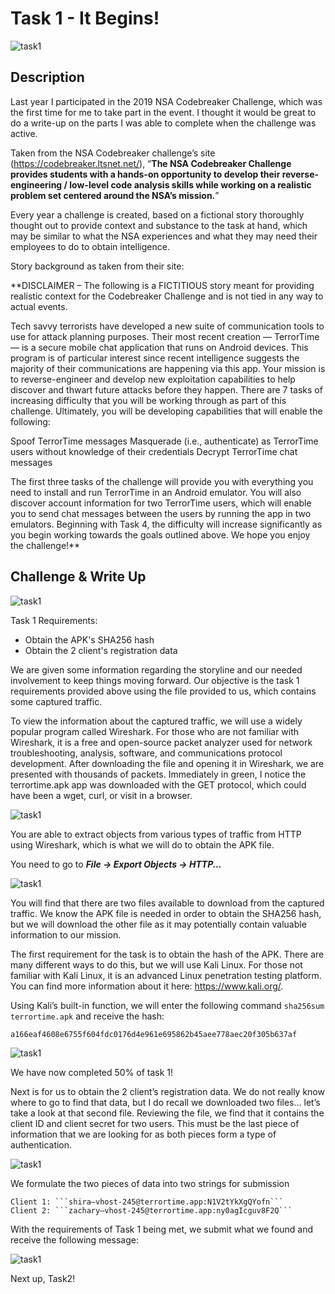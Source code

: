# Task 1 - It Begins!

![task1](https://github.com/logicoverflow/nsa-codebreaker-2019/blob/main/task1/NSATask1.png)

## Description

Last year I participated in the 2019 NSA Codebreaker Challenge, which was the first time for me to take part in the event. I thought it would be great to do a write-up on the parts I was able to complete when the challenge was active.

Taken from the NSA Codebreaker challenge’s site (https://codebreaker.ltsnet.net/), “**The NSA Codebreaker Challenge provides students with a hands-on opportunity to develop their reverse-engineering / low-level code analysis skills while working on a realistic problem set centered around the NSA’s mission.**”

Every year a challenge is created, based on a fictional story thoroughly thought out to provide context and substance to the task at hand, which may be similar to what the NSA experiences and what they may need their employees to do to obtain intelligence.

Story background as taken from their site:

**DISCLAIMER – The following is a FICTITIOUS story meant for providing realistic context for the Codebreaker Challenge and is not tied in any way to actual events.

Tech savvy terrorists have developed a new suite of communication tools to use for attack planning purposes. Their most recent creation — TerrorTime — is a secure mobile chat application that runs on Android devices. This program is of particular interest since recent intelligence suggests the majority of their communications are happening via this app. Your mission is to reverse-engineer and develop new exploitation capabilities to help discover and thwart future attacks before they happen. There are 7 tasks of increasing difficulty that you will be working through as part of this challenge. Ultimately, you will be developing capabilities that will enable the following:

Spoof TerrorTime messages
Masquerade (i.e., authenticate) as TerrorTime users without knowledge of their credentials
Decrypt TerrorTime chat messages

The first three tasks of the challenge will provide you with everything you need to install and run TerrorTime in an Android emulator. You will also discover account information for two TerrorTime users, which will enable you to send chat messages between the users by running the app in two emulators. Beginning with Task 4, the difficulty will increase significantly as you begin working towards the goals outlined above. We hope you enjoy the challenge!**

## Challenge & Write Up

![task1](https://github.com/logicoverflow/nsa-codebreaker-2019/blob/main/task1/NSATask1.1.png)

Task 1 Requirements:

* Obtain the APK's SHA256 hash
* Obtain the 2 client's registration data

We are given some information regarding the storyline and our needed involvement to keep things moving forward. Our objective is the task 1 requirements provided above using the file provided to us, which contains some captured traffic.

To view the information about the captured traffic, we will use a widely popular program called Wireshark. For those who are not familiar with Wireshark, it is a free and open-source packet analyzer used for network troubleshooting, analysis, software, and communications protocol development. After downloading the file and opening it in Wireshark, we are presented with thousands of packets. Immediately in green, I notice the terrortime.apk app was downloaded with the GET protocol, which could have been a wget, curl, or visit in a browser.

![task1](https://github.com/logicoverflow/nsa-codebreaker-2019/blob/main/task1/NSATask1.2.png)

You are able to extract objects from various types of traffic from HTTP using Wireshark, which is what we will do to obtain the APK file.

You need to go to ***File -> Export Objects -> HTTP...***

![task1](https://github.com/logicoverflow/nsa-codebreaker-2019/blob/main/task1/NSATask1.3.png)

You will find that there are two files available to download from the captured traffic. We know the APK file is needed in order to obtain the SHA256 hash, but we will download the other file as it may potentially contain valuable information to our mission.

The first requirement for the task is to obtain the hash of the APK. There are many different ways to do this, but we will use Kali Linux. For those not familiar with Kali Linux, it is an advanced Linux penetration testing platform. You can find more information about it here: https://www.kali.org/.

Using Kali’s built-in function, we will enter the following command ```sha256sum terrortime.apk``` and receive the hash:

```a166eaf4608e6755f604fdc0176d4e961e695862b45aee778aec20f305b637af```

![task1](https://github.com/logicoverflow/nsa-codebreaker-2019/blob/main/task1/NSATask1.4.png)

We have now completed 50% of task 1!

Next is for us to obtain the 2 client’s registration data. We do not really know where to go to find that data, but I do recall we downloaded two files… let’s take a look at that second file. Reviewing the file, we find that it contains the client ID and client secret for two users. This must be the last piece of information that we are looking for as both pieces form a type of authentication.

![task1](https://github.com/logicoverflow/nsa-codebreaker-2019/blob/main/task1/NSATask1.5.png)

We formulate the two pieces of data into two strings for submission

    Client 1: ```shira–vhost-245@terrortime.app:N1V2tYkXgQYofn```
    Client 2: ```zachary–vhost-245@terrortime.app:ny0agIcguv8F2Q```

With the requirements of Task 1 being met, we submit what we found and receive the following message:

![task1](https://github.com/logicoverflow/nsa-codebreaker-2019/blob/main/task1/NSATask1.6.png)

Next up, Task2!

